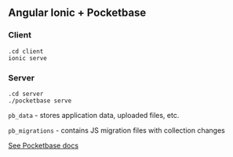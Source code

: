 ## Angular Ionic + Pocketbase

### Client

```
.cd client
ionic serve
```

### Server

```
.cd server
./pocketbase serve
```

`pb_data` - stores application data, uploaded files, etc.

`pb_migrations` - contains JS migration files with collection changes 

[See Pocketbase docs](https://pocketbase.io/docs/)